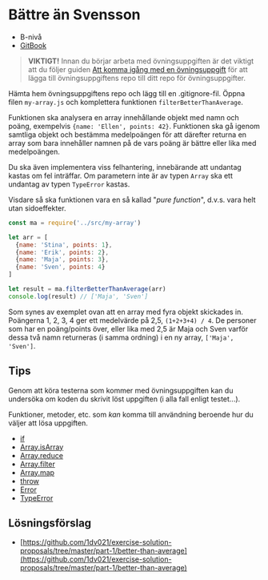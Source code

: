 # Bättre än Svensson

- B-nivå
- [GitBook](https://coursepress.gitbooks.io/1dv021/content/ovningsuppgifter/del1/battre-an-svensson/)

>__VIKTIGT!__ Innan du börjar arbeta med övningsuppgiften är det viktigt att du följer guiden [Att komma igång med en övningsuppgift](https://coursepress.gitbooks.io/1dv021/content/guider/att-komma-igang-med-en-ovningsuppgift/) för att lägga till övningsuppgiftens repo till ditt repo för övningsuppgifter.

Hämta hem övningsuppgiftens repo och lägg till en .gitignore-fil. Öppna filen `my-array.js` och komplettera funktionen `filterBetterThanAverage`.

Funktionen ska analysera en array innehållande objekt med namn och poäng, exempelvis `{name: 'Ellen', points: 42}`. Funktionen ska gå igenom samtliga objekt och bestämma medelpoängen för att därefter returna en array som bara innehåller namnen på de vars poäng är bättre eller lika med medelpoängen.

Du ska även implementera viss felhantering, innebärande att undantag kastas om fel inträffar. Om parametern inte är av typen `Array` ska ett undantag av typen `TypeError` kastas.

Visdare så ska funktionen vara en så kallad "_pure function_", d.v.s. vara helt utan sidoeffekter.

```js
const ma = require('../src/my-array')

let arr = [
  {name: 'Stina', points: 1},
  {name: 'Erik', points: 2},
  {name: 'Maja', points: 3},
  {name: 'Sven', points: 4}
]

let result = ma.filterBetterThanAverage(arr)
console.log(result) // ['Maja', 'Sven']
```

Som synes av exemplet ovan att en array med fyra objekt skickades in. Poängerna 1, 2, 3, 4 ger ett medelvärde på 2,5, `(1+2+3+4) / 4`. De personer som har en poäng/points över, eller lika med 2,5 är Maja och Sven varför dessa två namn returneras (i samma ordning) i en ny array, `['Maja', 'Sven']`.

## Tips

Genom att köra testerna som kommer med övningsuppgiften kan du undersöka om koden du skrivit löst uppgiften (i alla fall enligt testet...).

Funktioner, metoder, etc. som _kan_ komma till användning beroende hur du väljer att lösa uppgiften.

- [if](https://developer.mozilla.org/en-US/docs/Web/JavaScript/Reference/Statements/if...else)
- [Array.isArray](https://developer.mozilla.org/en-US/docs/Web/JavaScript/Reference/Global_Objects/Array/isArray)
- [Array.reduce](https://developer.mozilla.org/en-US/docs/Web/JavaScript/Reference/Global_Objects/Array/reduce)
- [Array.filter](https://developer.mozilla.org/en-US/docs/Web/JavaScript/Reference/Global_Objects/Array/map)
- [Array.map](https://developer.mozilla.org/en-US/docs/Web/JavaScript/Reference/Global_Objects/Array/filter)
- [throw](https://developer.mozilla.org/en-US/docs/Web/JavaScript/Reference/Statements/throw)
- [Error](https://developer.mozilla.org/en-US/docs/Web/JavaScript/Reference/Global_Objects/Error)
- [TypeError](https://developer.mozilla.org/en-US/docs/Web/JavaScript/Reference/Global_Objects/TypeError)

## Lösningsförslag

- [https://github.com/1dv021/exercise-solution-proposals/tree/master/part-1/better-than-average](https://github.com/1dv021/exercise-solution-proposals/tree/master/part-1/better-than-average)
